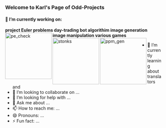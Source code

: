 ### Welcome to Karl's Page of Odd-Projects

#### 🔭 I’m currently working on: 
**project Euler problems     day-trading bot algorithim     image generation     image manipulation     various games**
<img alt="pe_check" src="https://www.coastalvectors.com/blog/wp-content/uploads/2015/06/check.jpg" width=150 align="left"/>
<img alt="stonks" src="https://m.media-amazon.com/images/I/81l-+mFDVzL._SS500_.jpg" width=150 align="left"/>
<img alt="ppm_gen" src="https://i.imgur.com/VJIs61b.jpg" width=150 align="left"/>

- 🌱 I’m currently learning about translators and 
- 👯 I’m looking to collaborate on ...
- 🤔 I’m looking for help with ...
- 💬 Ask me about ...
- 📫 How to reach me: ...
- 😄 Pronouns: ...
- ⚡ Fun fact: ...
